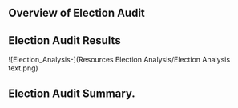## Overview of Election Audit 

## Election Audit Results 
![Election_Analysis-](Resources Election Analysis/Election Analysis text.png)

## Election Audit Summary.
